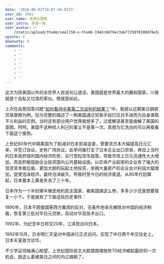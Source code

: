 ```yaml
---
date: '2018-06-02T18:07:46.037Z'
user_id: 1942
user_name: 天神九頭鳥
user_intro: 学渣一枚
user_avatar: >-
    /static/upload/thumb/small50-u-thumb-1942c6879ec3ab7725078100d76e528732c91758e170.png
upvote: 6
downvote: 0
comments:
    - ''
    - ''
    - ''
    - ''
    - ''
    - ''
    - ''
---
```


这次为除美国以外的全世界人民说句公道话，美国就是世界最大的霸权国家。川普就是个自私又垃圾的家伙。嗯就是如此。

上次在品葱回答问题“[如何看待中美第二次谈判的结果？](https://pincongbackup.github.io/p/84933/?s=85348)”中，我就以近期美日钢铁贸易摩擦为例，较为完整的描述了一例美国通过贸易手段打压对手进而为自身谋取不义利益的实例。当时还有部分用户觉得我想多了，过度解读甚至是曲解了美国的意图。呵呵。美国干这种损人利己的事又不是第一次。真想为它洗白的可以再看看下面这个案例。

上世纪80年代中期美国为了削减对日本贸易逆差，曾要求日本大幅提高日元汇率，并签订协议，史称广场协议。此举间接打击了日本企业出口贸易，再加上当时的日本政府错判国内经济形势，实行宽松货币政策，导致市场上日元流通性大大增加，而且积极鼓励企业投资国内公共基础设施。以实体产业起家的企业有了强大的信贷资本做后盾，更加大胆的玩起土地投资，坐拥大量房产的企业会计利润大幅增加，促使泡沫经济。最终泡沫破灭，导致时至今日的经济衰退。从90年代初算起，日本基本上算是失去了三十年。

日本作为一个半封建半殖民地的民主国家，被美国搞这么惨，多多少少还是想要报复一小下。于是就有了下面这些历史事件：

1990年，日本不顾美国等西方集团的反对，无条件地率先解除对中国的经济制裁，恢复第三批对华日元贷款，启动对华高技术出口。

1992年，为纪念中日邦交20年，江泽民访问日本。

1992年10月，日本明仁天皇对中国进行正式访问。实现了中日两千年交往史上，日本天皇首次访华。  

  

不少学运领袖满心盼望，上世纪国际民主大联盟围堵挫败TG经济崛起最好的一次机会，就这么着被美日之间的内讧搞砸了。
